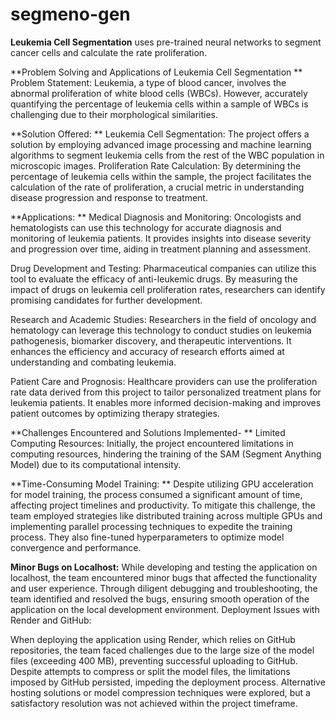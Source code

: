 # segmeno-gen


**Leukemia Cell Segmentation** uses pre-trained neural networks to segment cancer cells and calculate the rate proliferation.


**Problem Solving and Applications of Leukemia Cell Segmentation
** Problem Statement: Leukemia, a type of blood cancer, involves the abnormal proliferation of white blood cells (WBCs). However, accurately quantifying the percentage of leukemia cells within a sample of WBCs is challenging due to their morphological similarities.

**Solution Offered:
**
Leukemia Cell Segmentation: The project offers a solution by employing advanced image processing and machine learning algorithms to segment leukemia cells from the rest of the WBC population in microscopic images.
Proliferation Rate Calculation: By determining the percentage of leukemia cells within the sample, the project facilitates the calculation of the rate of proliferation, a crucial metric in understanding disease progression and response to treatment.

**Applications:
**
Medical Diagnosis and Monitoring: Oncologists and hematologists can use this technology for accurate diagnosis and monitoring of leukemia patients. It provides insights into disease severity and progression over time, aiding in treatment planning and assessment.

Drug Development and Testing: Pharmaceutical companies can utilize this tool to evaluate the efficacy of anti-leukemic drugs. By measuring the impact of drugs on leukemia cell proliferation rates, researchers can identify promising candidates for further development.

Research and Academic Studies: Researchers in the field of oncology and hematology can leverage this technology to conduct studies on leukemia pathogenesis, biomarker discovery, and therapeutic interventions. It enhances the efficiency and accuracy of research efforts aimed at understanding and combating leukemia.

Patient Care and Prognosis: Healthcare providers can use the proliferation rate data derived from this project to tailor personalized treatment plans for leukemia patients. It enables more informed decision-making and improves patient outcomes by optimizing therapy strategies.

**Challenges Encountered and Solutions Implemented-
**
Limited Computing Resources: Initially, the project encountered limitations in computing resources, hindering the training of the SAM (Segment Anything Model) due to its computational intensity.

**Time-Consuming Model Training:
**
Despite utilizing GPU acceleration for model training, the process consumed a significant amount of time, affecting project timelines and productivity.
To mitigate this challenge, the team employed strategies like distributed training across multiple GPUs and implementing parallel processing techniques to expedite the training process. They also fine-tuned hyperparameters to optimize model convergence and performance.

**Minor Bugs on Localhost:**
While developing and testing the application on localhost, the team encountered minor bugs that affected the functionality and user experience.
Through diligent debugging and troubleshooting, the team identified and resolved the bugs, ensuring smooth operation of the application on the local development environment.
Deployment Issues with Render and GitHub:

When deploying the application using Render, which relies on GitHub repositories, the team faced challenges due to the large size of the model files (exceeding 400 MB), preventing successful uploading to GitHub.
Despite attempts to compress or split the model files, the limitations imposed by GitHub persisted, impeding the deployment process. Alternative hosting solutions or model compression techniques were explored, but a satisfactory resolution was not achieved within the project timeframe.

